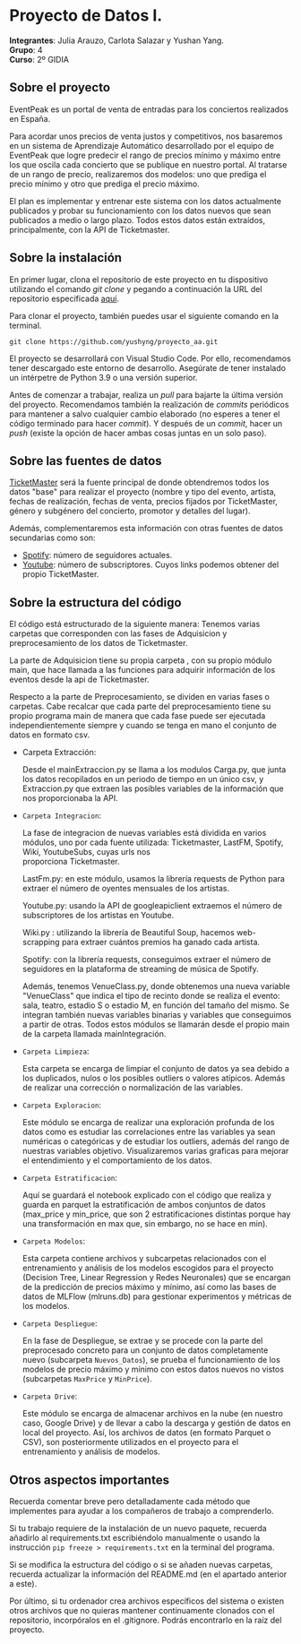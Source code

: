  # Proyecto de Datos I.
 
__Integrantes__: Julia Arauzo, Carlota Salazar y Yushan Yang. \
__Grupo__: 4 \
__Curso__: 2º GIDIA

## Sobre el proyecto
EventPeak es un portal de venta de entradas para los conciertos realizados en España. 

Para acordar unos precios de venta justos y competitivos, nos basaremos en un sistema de Aprendizaje Automático desarrollado por el equipo de EventPeak que logre predecir el rango de precios mínimo y máximo entre los que oscila cada concierto que se publique en nuestro portal. Al tratarse de un rango de precio, realizaremos dos modelos: uno que prediga el precio mínimo y otro que prediga el precio máximo.

El plan es implementar y entrenar este sistema con los datos actualmente publicados y probar su funcionamiento con los datos nuevos que sean publicados a medio o largo plazo.
Todos estos datos están extraídos, principalmente, con la API de Ticketmaster.

## Sobre la instalación
En primer lugar, clona el repositorio de este proyecto en tu dispositivo utilizando el comando _git clone_ y pegando a continuación la URL del repositorio especificada [aquí](https://github.com/yushyng/proyecto_aa.git).

Para clonar el proyecto, también puedes usar el siguiente comando en la terminal.
```
git clone https://github.com/yushyng/proyecto_aa.git
```


El proyecto se desarrollará con Visual Studio Code. Por ello, recomendamos tener descargado este entorno de desarrollo. Asegúrate de tener instalado un intérpetre de Python 3.9 o una versión superior.

Antes de comenzar a trabajar, realiza un _pull_ para bajarte la última versión del proyecto. Recomendamos también la realización de _commits_ periódicos para mantener a salvo cualquier cambio elaborado (no esperes a tener el código terminado para hacer _commit_). Y después de un _commit_, hacer un _push_ (existe la opción de hacer ambas cosas juntas en un solo paso).

## Sobre las fuentes de datos
[TicketMaster](https://www.ticketmaster.es/?utm_source=TM-google&utm_medium=cpc&utm_campaign=co:ES+%7C+an:Pure+Brand+%7C+obj:Sales+%7C+chl:Gb+%7C+cat:Branded+%7C+bud:TM+%7C+a:B1+%7C+tp:TMES+%7C+pn:+%7C+p:+%7C+ag:+%7C+fc:Manual+%7C+lc:ES&utm_content=paid&awtrc=true&utm_source=TM-google&camefrom=%7B%7Bcampaign.name%7D%7D&awtrc=true&gad_source=1&gclid=CjwKCAjwzN-vBhAkEiwAYiO7oNkvHFfNBeLpD6kto_Xb09hfWnR9rEUHBd3_2zWZUXSMJfMmf59B8BoCDlwQAvD_BwE&gclsrc=aw.ds) será la fuente principal de donde obtendremos todos los datos "base" para realizar el proyecto (nombre y tipo del evento, artista, fechas de realización, fechas de venta, precios fijados por TicketMaster, género y subgénero del concierto, promotor y detalles del lugar). 

Además, complementaremos esta información con otras fuentes de datos secundarias como son:
- [Spotify](https://open.spotify.com/intl-es): número de seguidores actuales.
- [Youtube](https://www.youtube.com/): número de subscriptores.
Cuyos links podemos obtener del propio TicketMaster.


## Sobre la estructura del código
El código está estructurado de la siguiente manera:
Tenemos varias carpetas que corresponden con las fases de Adquisicion y preprocesamiento de los datos de Ticketmaster.

La parte de Adquisicion tiene su propia carpeta , con su propio módulo main, que hace llamada a las funciones para adquirir información de los eventos desde la api de Ticketmaster.

Respecto a la parte de Preprocesamiento, se dividen en varias fases o carpetas.
Cabe recalcar que cada parte del preprocesamiento tiene su propio programa main de manera que cada fase puede ser ejecutada independientemente siempre y cuando se tenga en mano el conjunto de datos en formato csv.

- Carpeta Extracción:

  Desde el mainExtraccion.py se llama a los modulos Carga.py, que junta los datos recopilados en un periodo de tiempo en un único csv, y Extraccion.py que extraen las posibles variables de la información que nos proporcionaba la API.
  
- ```Carpeta Integracion```:
  
  La fase de integracion de nuevas variables está dividida en varios módulos, uno por cada fuente utilizada: Ticketmaster, LastFM, Spotify, Wiki, YoutubeSubs, cuyas urls nos    
  proporciona Ticketmaster.
  
  LastFm.py: en este módulo, usamos la librería requests de Python para extraer el número de oyentes mensuales de los artistas.
  
  Youtube.py: usando la API de googleapiclient extraemos el número de subscriptores de los artistas en Youtube.
  
  Wiki.py : utilizando la librería de Beautiful Soup, hacemos web-scrapping para extraer cuántos premios ha ganado cada artista.
  
  Spotify: con la librería requests, conseguimos extraer el número de seguidores en la plataforma de streaming de música de Spotify.

  Además, tenemos VenueClass.py, donde obtenemos una nueva variable "VenueClass" que indica el tipo de recinto donde se realiza el evento: sala, teatro, estadio S o estadio M, en 
  función del tamaño del mismo.
  Se integran también nuevas variables binarias y variables que conseguimos a partir de otras.
  Todos estos módulos se llamarán desde el propio main de la carpeta llamada mainIntegración. 

- ```Carpeta Limpieza```:
  
  Esta carpeta se encarga de limpiar el conjunto de datos ya sea debido a los duplicados, nulos o los posibles outliers o valores atípicos. Además de realizar una corrección o 
   normalización de las variables.
  
- ```Carpeta Exploracion```:

  Este módulo se encarga de realizar una exploración profunda de los datos como es estudiar las correlaciones entre las variables ya sean numéricas o categóricas y de estudiar los outliers, además del rango de nuestras variables objetivo. Visualizaremos varias graficas para mejorar el entendimiento y el comportamiento de los datos.

- ```Carpeta Estratificacion```:

   Aquí se guardará el notebook explicado con el código que realiza y guarda en parquet la estratificación de ambos conjuntos de datos (max_price y min_price, que son 2 estratificaciones distintas porque hay una transformación en max que, sin embargo, no se hace en min).

- ```Carpeta Modelos```:

  Esta carpeta contiene archivos y subcarpetas relacionados con el entrenamiento y análisis de los modelos escogidos para el proyecto (Decision Tree, Linear Regression y Redes Neuronales) que se encargan de la predicción de precios máximo y mínimo, así como las bases de datos de MLFlow (mlruns.db) para gestionar experimentos y métricas de los modelos.


- ``` Carpeta Despliegue ```:

   En la fase de Despliegue, se extrae y se procede con la parte del preprocesado concreto para un conjunto de datos completamente nuevo (subcarpeta ``` Nuevos_Datos ```), se prueba el funcionamiento de los modelos de precio máximo y mínimo con estos datos nuevos no vistos (subcarpetas ``` MaxPrice ``` y ``` MinPrice ```).

 - ```Carpeta Drive```:

   Este módulo se encarga de almacenar archivos en la nube (en nuestro caso, Google Drive) y de llevar a cabo la descarga y gestión de datos en local del proyecto. Así, los  archivos de datos (en formato Parquet o CSV), son posteriormente utilizados en el proyecto para el entrenamiento y análisis de modelos.

## Otros aspectos importantes
Recuerda comentar breve pero detalladamente cada método que implementes para ayudar a los compañeros de trabajo a comprenderlo.

Si tu trabajo requiere de la instalación de un nuevo paquete, recuerda añadirlo al requirements.txt escribiéndolo manualmente o usando la instrucción ``` pip freeze > requirements.txt ``` en la terminal del programa.

Si se modifica la estructura del código o si se añaden nuevas carpetas, recuerda actualizar la información del README.md (en el apartado anterior a este).

Por último, si tu ordenador crea archivos específicos del sistema o existen otros archivos que no quieras mantener continuamente clonados con el repositorio, incorpóralos en el .gitignore. Podrás encontrarlo en la raíz del proyecto.
